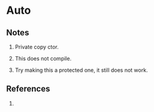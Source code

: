 # Auto

## Notes
1. Private copy ctor.

2. This does not compile. 

3. Try making this a protected one, it still does not work.

## References

1. 

